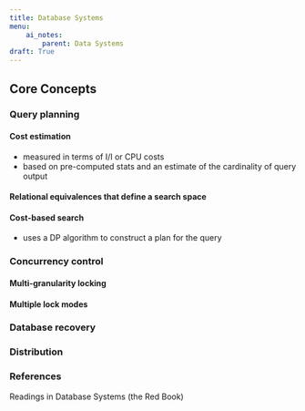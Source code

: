 ```yaml
---
title: Database Systems
menu:
    ai_notes:
        parent: Data Systems
draft: True
---
```

## Core Concepts

### Query planning

#### Cost estimation

* measured in terms of I/I or CPU costs
* based on pre-computed stats and an estimate of the cardinality of query output

#### Relational equivalences that define a search space

#### Cost-based search
* uses a DP algorithm to construct a plan for the query

### Concurrency control

#### Multi-granularity locking
#### Multiple lock modes

### Database recovery
### Distribution

### References

Readings in Database Systems (the Red Book)
